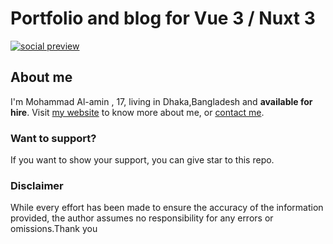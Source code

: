 # Portfolio and blog for Vue 3 / Nuxt 3


[![social preview](https://ui-libs.vercel.app/img/blog/post9.jpg)](https://ui-libs.vercel.app/)






## About me

I'm Mohammad Al-amin , 17, living in Dhaka,Bangladesh and <b>available for hire</b>.
Visit [my website](https://web-libnet.vercel.app) to know more about me, or [contact me](https://web-libner.vercel.app/contact).

### Want to support?

If you want to show your support, you can give star to this repo.

### Disclaimer

While every effort has been made to ensure the accuracy of the information provided, the author assumes no responsibility for any errors or omissions.Thank you
